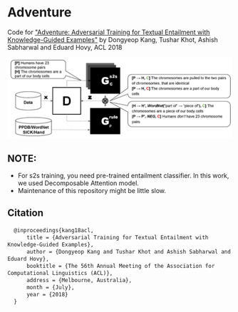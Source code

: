 # Adventure
Code for ["Adventure: Adversarial Training for Textual Entailment with Knowledge-Guided Examples"](https://arxiv.org/pdf/1805.04680.pdf) by Dongyeop Kang, Tushar Khot, Ashish Sabharwal and Eduard Hovy, ACL 2018

![](adventure.jpg)



## NOTE:
 - For s2s training, you need pre-trained entailment classifier. In this work, we used Decomposable Attention model.
 - Maintenance of this repository might be little slow.

## Citation

      @inproceedings{kang18acl,
          title = {Adversarial Training for Textual Entailment with Knowledge-Guided Examples},
          author = {Dongyeop Kang and Tushar Khot and Ashish Sabharwal and Eduard Hovy},
          booktitle = {The 56th Annual Meeting of the Association for Computational Linguistics (ACL)},
          address = {Melbourne, Australia},
          month = {July},
          year = {2018}
      }

